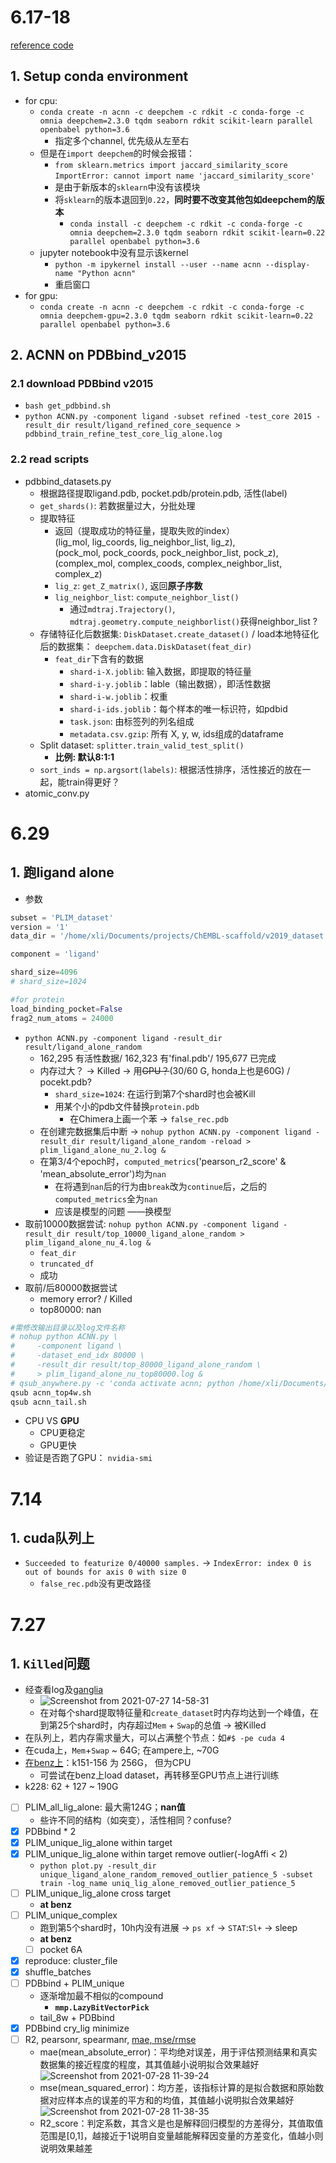 # 6.17-18
[reference code](https://github.com/hnlab/can-ai-do/tree/master/tutorial)
## 1. Setup conda environment
- for cpu:
    - `conda create -n acnn -c deepchem -c rdkit -c conda-forge -c omnia deepchem=2.3.0 tqdm seaborn rdkit scikit-learn parallel openbabel python=3.6`
        - 指定多个channel, 优先级从左至右
    - 但是在`import deepchem`的时候会报错：
        - `from sklearn.metrics import jaccard_similarity_score`   
        `ImportError: cannot import name 'jaccard_similarity_score'`
        - 是由于新版本的`sklearn`中没有该模块
        - 将`sklearn`的版本退回到`0.22`，**同时要不改变其他包如deepchem的版本**
            - `conda install -c deepchem -c rdkit -c conda-forge -c omnia deepchem=2.3.0 tqdm seaborn rdkit scikit-learn=0.22 parallel openbabel python=3.6`
    - jupyter notebook中没有显示该kernel
        - `python -m ipykernel install --user --name acnn --display-name "Python acnn"`
        - 重启窗口
- for gpu:
    - `conda create -n acnn -c deepchem -c rdkit -c conda-forge -c omnia deepchem-gpu=2.3.0 tqdm seaborn rdkit scikit-learn=0.22 parallel openbabel python=3.6`
## 2. ACNN on PDBbind_v2015
### 2.1 download PDBbind v2015
- `bash get_pdbbind.sh`
- `python ACNN.py -component ligand -subset refined -test_core 2015 -result_dir result/ligand_refined_core_sequence > pdbbind_train_refine_test_core_lig_alone.log`
### 2.2 read scripts
- pdbbind_datasets.py
    - 根据路径提取ligand.pdb, pocket.pdb/protein.pdb, 活性(label)
    - `get_shards()`: 若数据量过大，分批处理
    - 提取特征
        - 返回（提取成功的特征量，提取失败的index）   
            (lig_mol, lig_coords, lig_neighbor_list, lig_z),    
            (pock_mol, pock_coords, pock_neighbor_list, pock_z),    
            (complex_mol, complex_coods, complex_neighbor_list, complex_z)
        - `lig_z`: `get_Z_matrix()`, 返回**原子序数**
        - `lig_neighbor_list`: `compute_neighbor_list()`
            - 通过`mdtraj.Trajectory()`, `mdtraj.geometry.compute_neighborlist()`获得neighbor_list ?
    - 存储特征化后数据集: `DiskDataset.create_dataset()` / load本地特征化后的数据集： `deepchem.data.DiskDataset(feat_dir)`
        - `feat_dir`下含有的数据
            - `shard-i-X.joblib`: 输入数据，即提取的特征量
            - `shard-i-y.joblib`：lable（输出数据），即活性数据
            - `shard-i-w.joblib`：权重
            - `shard-i-ids.joblib`：每个样本的唯一标识符，如pdbid
            - `task.json`: 由标签列的列名组成
            - `metadata.csv.gzip`: 所有 X, y, w, ids组成的dataframe
    - Split dataset: `splitter.train_valid_test_split()`
        - **比例: 默认8:1:1**
    - `sort_inds = np.argsort(labels)`: 根据活性排序，活性接近的放在一起，能train得更好？
- atomic_conv.py
# 6.29
## 1. 跑ligand alone
- 参数
```python
subset = 'PLIM_dataset'
version = '1'
data_dir = '/home/xli/Documents/projects/ChEMBL-scaffold/v2019_dataset'

component = 'ligand'

shard_size=4096
# shard_size=1024

#for protein
load_binding_pocket=False
frag2_num_atoms = 24000
```
- `python ACNN.py -component ligand -result_dir result/ligand_alone_random`
    - 162,295 有活性数据/ 162,323 有'final.pdb'/ 195,677 已完成
    - 内存过大？ -> Killed -> 用~~GPU？~~(30/60 G, honda上也是60G) / pocekt.pdb?
        - `shard_size=1024`: 在运行到第7个shard时也会被Kill
        - 用某个小的pdb文件替换`protein.pdb`
            - 在Chimera上画一个苯 -> `false_rec.pdb`
    - 在创建完数据集后中断 -> `nohup python ACNN.py -component ligand -result_dir result/ligand_alone_random -reload > plim_ligand_alone_nu_2.log &`
    - 在第3/4个epoch时，`computed_metrics`('pearson_r2_score' & 'mean_absolute_error')均为`nan`
        - 在将遇到`nan`后的行为由`break`改为`continue`后，之后的`computed_metrics`全为`nan`
        - 应该是模型的问题 ——换模型
- 取前10000数据尝试: `nohup python ACNN.py -component ligand -result_dir result/top_10000_ligand_alone_random > plim_ligand_alone_nu_4.log &`
    - `feat_dir`
    - `truncated_df`
    - 成功
- 取前/后80000数据尝试
    - memory error? / Killed
    - top80000: nan
```bash
#需修改输出目录以及log文件名称
# nohup python ACNN.py \
#     -component ligand \
#     -dataset_end_idx 80000 \
#     -result_dir result/top_80000_ligand_alone_random \
#     > plim_ligand_alone_nu_top80000.log &
# qsub_anywhere.py -c 'conda activate acnn; python /home/xli/Documents/projects/ChEMBL-scaffold/deep_learning/acnn_can_ai_do/ACNN.py -component ligand -dataset_end_idx 80000 -result_dir /home/xli/Documents/projects/ChEMBL-scaffold/deep_learning/acnn_can_ai_do/result/top_80000_ligand_alone_random' -j . -q honda -N 'ACNN_top8w' --qsub_now
qsub acnn_top4w.sh
qsub acnn_tail.sh
```
- CPU VS **GPU**
    - CPU更稳定
    - GPU更快
- 验证是否跑了GPU： `nvidia-smi`
# 7.14
## 1. cuda队列上
- `Succeeded to featurize 0/40000 samples.` -> `IndexError: index 0 is out of bounds for axis 0 with size 0`
    - `false_rec.pdb`没有更改路径
# 7.27
## 1. `Killed`问题
- 经查看log及[ganglia](https://www.huanglab.org.cn/ganglia/?c=b060cuda.hn.org&m=load_one&r=hour&s=by%20name&hc=4&mc=2)
    - ![Screenshot from 2021-07-27 14-58-31](https://user-images.githubusercontent.com/54713559/127109939-0736f2dd-914e-4ad3-9360-7341f658a95e.png)
    - 在对每个shard提取特征量和`create_dataset`时内存均达到一个峰值，在到第25个shard时，内存超过`Mem` + `Swap`的总值 -> 被Killed
- 在队列上，若内存需求量大，可以占满整个节点：如`#$ -pe cuda 4`
- 在cuda上，`Mem`+`Swap` ~ 64G; 在ampere上, ~70G
- [在benz上](https://github.com/hnlab/Cluster_Manual_mly/blob/main/dell_cluster.md#opel-mazda-%E5%92%8C-benz-%E9%98%9F%E5%88%97)：k151-156 为 256G， 但为CPU
    - 可尝试在benz上load dataset，再转移至GPU节点上进行训练
- k228: 62 + 127 ~ 190G
- [ ] PLIM_all_lig_alone: 最大需124G；**nan值**
    - 些许不同的结构（如突变），活性相同？confuse?
- [x] PDBbind * 2
- [x] PLIM_unique_lig_alone within target
- [x] PLIM_unique_lig_alone within target remove outlier(-logAffi < 2)
    - `python plot.py -result_dir unique_ligand_alone_random_removed_outlier_patience_5 -subset train -log_name uniq_lig_alone_removed_outlier_patience_5`
- [ ] PLIM_unique_lig_alone cross target
    - **at benz**
- [ ] PLIM_unique_complex
    - 跑到第5个shard时，10h内没有进展 -> `ps xf` -> `STAT`:`Sl+` -> sleep
    - **at benz**
    - [ ] pocket 6A
- [x] reproduce: cluster_file
- [x] shuffle_batches
- [ ] PDBbind + PLIM_unique
    - 逐渐增加最不相似的compound
        - **`mmp.LazyBitVectorPick`**
    - tail_8w + PDBbind
- [x] PDBbind cry_lig minimize
- [ ] R2, pearsonr, spearmanr, [mae, mse/rmse](https://zhuanlan.zhihu.com/p/37663120)
    - mae(mean_absolute_error)：平均绝对误差，用于评估预测结果和真实数据集的接近程度的程度，其其值越小说明拟合效果越好   
    ![Screenshot from 2021-07-28 11-39-24](https://user-images.githubusercontent.com/54713559/127259868-e6ad277c-94f4-4c93-a1ac-c1e5e936c2db.png)
    - mse(mean_squared_error)：均方差，该指标计算的是拟合数据和原始数据对应样本点的误差的平方和的均值，其值越小说明拟合效果越好   
    ![Screenshot from 2021-07-28 11-38-35](https://user-images.githubusercontent.com/54713559/127259824-89040801-989c-4df5-8123-57e5a039e1b9.png)
    - R2_score：判定系数，其含义是也是解释回归模型的方差得分，其值取值范围是[0,1]，越接近于1说明自变量越能解释因变量的方差变化，值越小则说明效果越差

